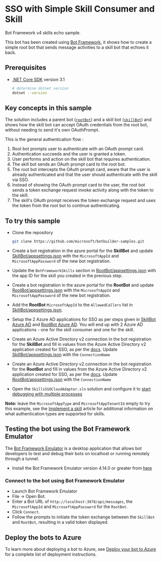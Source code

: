 # SSO with Simple Skill Consumer and Skill

Bot Framework v4 skills echo sample.

This bot has been created using [Bot Framework](https://dev.botframework.com), it shows how to create a simple root bot that sends message activities to a skill bot that echoes it back.

## Prerequisites

- [.NET Core SDK](https://dotnet.microsoft.com/download) version 3.1

  ```bash
  # determine dotnet version
  dotnet --version
  ```

## Key concepts in this sample

The solution includes a parent bot ([`rootBot`](RootBot/Bots/RootBot.cs)) and a skill bot ([`skillBot`](SkillBot/Bots/SkillBot.cs)) and shows how the skill bot can accept OAuth credentials from the root bot, without needing to send it's own OAuthPrompt.

This is the general authentication flow :

1. Root bot prompts user to authenticate with an OAuth prompt card.
2. Authentication succeeds and the user is granted a token.
3. User performs and action on the skill bot that requires authentication.
4. The skill bot sends an OAuth prompt card to the root bot.
5. The root bot intercepts the OAuth prompt card, aware that the user is already authenticated and that the user should authenticate with the skill via SSO.
6. Instead of showing the OAuth prompt card to the user, the root bot sends a token exchange request invoke activity along with the token to the skill.
7. The skill's OAuth prompt receives the token exchange request and uses the token from the root bot to continue authenticating.

## To try this sample

- Clone the repository

    ```bash
    git clone https://github.com/microsoft/botbuilder-samples.git
    ```

- Create a bot registration in the azure portal for the **SkillBot** and update [SkillBot/appsettings.json](SkillBot/appsettings.json) with the `MicrosoftAppId` and `MicrosoftAppPassword` of the new bot registration.
- Update the `BotFrameworkSkills` section in [RootBot/appsettings.json](RootBot/appsettings.json) with the app ID for the skill you created in the previous step.
- Create a bot registration in the azure portal for the **RootBot** and update [RootBot/appsettings.json](RootBot/appsettings.json) with the `MicrosoftAppId` and `MicrosoftAppPassword` of the new bot registration.
- Add the **RootBot** `MicrosoftAppId` to the `AllowedCallers` list in [SkillBot/appsettings.json](SkillBot/appsettings.json).
- Setup the 2 Azure AD applications for SSO as per steps given in [SkillBot Azure AD](https://docs.microsoft.com/en-us/azure/bot-service/bot-builder-authentication-sso?view=azure-bot-service-4.0&tabs=csharp%2Ceml#create-the-azure-ad-identity-for-skillbot) and [RootBot Azure AD](https://docs.microsoft.com/en-us/azure/bot-service/bot-builder-authentication-sso?view=azure-bot-service-4.0&tabs=csharp%2Ceml#create-the-azure-ad-identity-for-rootbot). You will end up with 2 Azure AD applications - one for the skill consumer and one for the skill.
- Create an Azure Active Directory v2 connection in the bot registration for the **SkillBot** and fill in values from the Azure Active Directory v2 application created for SSO, as per the [docs](https://docs.microsoft.com/en-us/azure/bot-service/bot-builder-authentication-sso?view=azure-bot-service-4.0&tabs=srb%2Ccsharp#create-azure-ad-connection-1). Update [SkillBot/appsettings.json](SkillBot/appsettings.json) with the `ConnectionName`  
- Create an Azure Active Directory v2 connection in the bot registration for the **RootBot** and fill in values from the Azure Active Directory v2 application created for SSO, as per the [docs](https://docs.microsoft.com/en-us/azure/bot-service/bot-builder-authentication-sso?view=azure-bot-service-4.0&tabs=sb%2Ccsharp#create-azure-ad-connection). Update [RootBot/appsettings.json](SkillBot/appsettings.json) with the `ConnectionName`  
- Open the `SkillsSSOCloudAdapter.sln` solution and configure it to [start debugging with multiple processes](https://docs.microsoft.com/en-us/visualstudio/debugger/debug-multiple-processes?view=vs-2019#start-debugging-with-multiple-processes)

**Note:** leave the `MicrosoftAppType` and `MicrosoftAppTenantId` empty to try this example, see the [Implement a skill](https://docs.microsoft.com/en-us/azure/bot-service/skill-implement-skill?view=azure-bot-service-4.0&tabs=cs) article for additional information on what authentication types are supported for skills.

## Testing the bot using the Bot Framework Emulator

The [Bot Framework Emulator](https://github.com/microsoft/botframework-emulator) is a desktop application that allows bot developers to test and debug their bots on localhost or running remotely through a tunnel.

- Install the Bot Framework Emulator version 4.14.0 or greater from [here](https://github.com/Microsoft/BotFramework-Emulator/releases)

### Connect to the bot using Bot Framework Emulator

- Launch Bot Framework Emulator
- File -> Open Bot.
- Enter a Bot URL of `http://localhost:3978/api/messages`, the `MicrosoftAppId` and `MicrosoftAppPassword` for the `RootBot`.
- Click `Connect`.
- Follow the prompts to initiate the token exchange between the `SkillBot` and `RootBot`, resulting in a valid token displayed.

## Deploy the bots to Azure

To learn more about deploying a bot to Azure, see [Deploy your bot to Azure](https://aka.ms/azuredeployment) for a complete list of deployment instructions.

